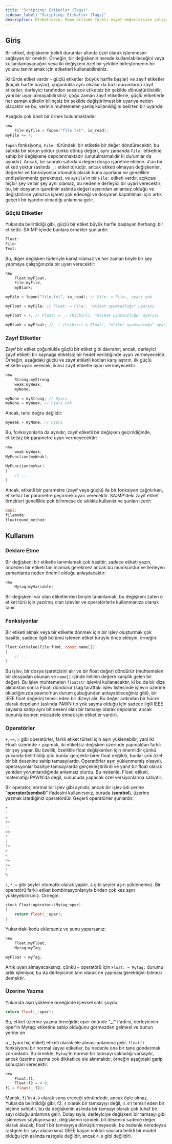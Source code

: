 ```yaml
---
title: "Scripting: Etiketler (Tags)"
sidebar_label: "Scripting: Etiketler (Tags)"
description: Etiketlerin, Pawn dilinde farklı niyet değerleriyle çalışmak için güvenlik özellikleri sağlayan bir tür özellik olduğu bir rehber.
---
```


## Giriş

Bir etiket, değişkenin belirli durumlar altında özel olarak işlenmesini sağlayan bir önektir. Örneğin, bir değişkenin nerede kullanılabileceğini veya kullanılamayacağını veya iki değişkeni özel bir şekilde birleştirmenin bir yolunu tanımlamak için etiketleri kullanabilirsiniz.

İki türde etiket vardır - güçlü etiketler (büyük harfle başlar) ve zayıf etiketler (küçük harfle başlar), çoğunlukla aynı olsalar da bazı durumlarda zayıf etiketler, derleyici tarafından sessizce etiketsiz bir şekilde dönüştürülebilir, yani bir uyarı almayabilirsiniz; çoğu zaman zayıf etiketlerle, güçlü etiketlerle her zaman etiketin bilinçsiz bir şekilde değiştirilmesi bir uyarıya neden olacaktır ve bu, verinin muhtemelen yanlış kullanıldığını belirten bir uyarıdır.

Aşağıda çok basit bir örnek bulunmaktadır:

```c
new
    File:myfile = fopen("file.txt", io_read);
myFile += 4;
```

`fopen` fonksiyonu, `File:` türündeki bir etiketle bir değer döndürecektir; bu satırda bir sorun yoktur çünkü dönüş değeri, aynı zamanda `File:` etiketine sahip bir değişkene depolanmaktadır (unutulmamalıdır ki durumlar da aynıdır). Ancak, bir sonraki satırda `4` değeri dosya işaretine eklenir. `4`'ün bir etiketi yoktur (aslında `_:` etiket türüdür, ancak etiketi olmayan değişkenler, değerler ve fonksiyonlar otomatik olarak buna ayarlanır ve genellikle endişelenmeniz gerekmez), ve `myFile`'ın bir `File:` etiketi vardır, açıkçası hiçbir şey ve bir şey aynı olamaz, bu nedenle derleyici bir uyarı verecektir; bu, bir dosyanın işaretinin aslında değeri açısından anlamsız olduğu ve değiştirilirse yalnızca işareti yok edeceği ve dosyanın kapatılması için artık geçerli bir işaretin olmadığı anlamına gelir.

### Güçlü Etiketler

Yukarıda belirtildiği gibi, güçlü bir etiket büyük harfle başlayan herhangi bir etikettir. SA:MP içinde bunlara örnekler şunlardır:

```c
Float:
File:
Text:
```

Bu, diğer değişken türleriyle karıştırılamaz ve her zaman böyle bir şey yapmaya çalıştığınızda bir uyarı verecektir:

```c
new
    Float:myFloat,
    File:myFile,
    myBlank;

myFile = fopen("file.txt", io_read); // File: = File:, uyarı yok

myFloat = myFile; // Float: = File:, "etiket uyumsuzluğu" uyarısı

myFloat = 4; // Float: = _: (hiçbiri), "etiket uyumsuzluğu" uyarısı

myBlank = myFloat; // _: (hiçbiri) = Float:, "etiket uyumsuzluğu" uyarısı
```

### Zayıf Etiketler

Zayıf bir etiket çoğunlukla güçlü bir etiket gibi davranır; ancak, derleyici zayıf etiketli bir kaynağa etiketsiz bir hedef verildiğinde uyarı vermeyecektir. Örneğin, aşağıdaki güçlü ve zayıf etiketli kodları karşılaştırın, ilk güçlü etiketle uyarı verecek, ikinci zayıf etiketle uyarı vermeyecektir:

```c
new
    Strong:myStrong,
    weak:myWeak,
    myNone;

myNone = myStrong; // Uyarı
myNone = myWeak; // Uyarı yok
```

Ancak, tersi doğru değildir:

```c
myWeak = myNone; // Uyarı
```

Bu, fonksiyonlarla da aynıdır; zayıf etiketli bir değişken geçirildiğinde, etiketsiz bir parametre uyarı vermeyecektir:

```c
new
    weak:myWeak;
MyFunction(myWeak);

MyFunction(myVar)
{
    // ...
}
```

Ancak, etiketli bir parametre (zayıf veya güçlü) ile bir fonksiyon çağrılırken, etiketsiz bir parametre geçirmek uyarı verecektir. SA:MP'deki zayıf etiket örnekleri genellikle pek bilinmese de sıklıkla kullanılır ve şunları içerir:

```c
bool:
filemode:
floatround_method:
```

## Kullanım

### Deklare Etme

Bir değişkeni bir etiketle tanımlamak çok basittir, sadece etiketi yazın, önceden bir etiketi tanımlamak gerekmez ancak bu mümkündür ve ilerleyen zamanlarda neden önemli olduğu anlaşılacaktır:

```c
new
    Mytag:myVariable;
```

Bir değişkeni var olan etiketlerden biriyle tanımlamak, bu değişkeni zaten o etiket türü için yazılmış olan işlevler ve operatörlerle kullanmanıza olanak tanır.

### Fonksiyonlar

Bir etiketi almak veya bir etiketle dönmek için bir işlev oluşturmak çok basittir, sadece ilgili bölümü istenen etiket türüyle önce ekleyin, örneğin:

```c
Float:GetValue(File:fHnd, const name[])
{
    // ...
}
```

Bu işlev, bir dosya işaretçisini alır ve bir float değeri döndürür (muhtemelen bir dosyadan okunan ve `name[]` içinde iletilen değere karşılık gelen bir değer). Bu işlev muhtemelen `floatstr` işlevini kullanacaktır, ki bu da bir dize alındıktan sonra Float: döndürür (sağ taraftaki işlev listesinde işlevin üzerine tıkladığınızda pawno'nun durum çubuğundan anlayabileceğiniz gibi), bir IEEE float değerini temsil eden bir dizeyi alır. Bu değer ardından bir hücre olarak depolanır (aslında PAWN tip yok sayma olduğu için sadece ilgili IEEE sayısına sahip aynı bit deseni olan bir tamsayı olarak depolanır, ancak bununla kısmen mücadele etmek için etiketler vardır).

### Operatörler

`+`, `==`, `>` gibi operatörler, farklı etiket türleri için aşırı yüklenebilir; yani iki Float: üzerinde `+` yapmak, iki etiketsiz değişken üzerinde yapmaktan farklı bir şey yapar. Bu özellik, özellikle float değişkenleri için önemlidir çünkü yukarıda belirtildiği gibi bunlar gerçekte birer float değildir, bunlar çok özel bir bit desenine sahip tamsayılardır. Operatörler aşırı yüklenmemiş olsaydı, operasyonlar basitçe tamsayılarda gerçekleştirilirdi ve yanıt bir float olarak yeniden yorumlandığında anlamsız olurdu. Bu nedenle, Float: etiketi, matematiği PAWN'da değil, sunucuda yapacak özel versiyonlarına sahiptir.

Bir operatör, normal bir işlev gibi aynıdır, ancak bir işlev adı yerine "**operator(sembol)**" ifadesini kullanırsınız, burada (**sembol**), üzerine yazmak istediğiniz operatördür. Geçerli operatörler şunlardır:

```c
+
-
=
++
--
==
*
/
!=
>
<
>=
<=
!
%
```

`\`, `*`, `=` gibi şeyler otomatik olarak yapılır. `&` gibi şeyler aşırı yüklenemez. Bir operatörü farklı etiket kombinasyonlarıyla birden çok kez aşırı yükleyebilirsiniz. Örneğin:

```c
stock Float:operator=(Mytag:oper)
{
    return float(_:oper);
}
```

Yukarıdaki kodu eklerseniz ve şunu yaparsanız:

```c
new
    Float:myFloat,
    Mytag:myTag;

myFloat = myTag;
```

Artık uyarı almayacaksınız, çünkü `=` operatörü için `Float: = Mytag:` durumu artık işleniyor, bu da derleyicinin tam olarak ne yapması gerektiğini bilmesi demektir.

### Üzerine Yazma

Yukarıda aşırı yükleme örneğinde işlevsel satır şuydu:

```c
return float(_:oper);
```

Bu, etiket üzerine yazma örneğidir; oper önünde "_:" ifadesi, derleyicinin oper'in Mytag: etiketine sahip olduğunu görmezden gelmesi ve bunun yerine on

u _:(yani hiç etiket) etiketi olarak ele alması anlamına gelir. `float()` fonksiyonu bir normal sayıyı etiketler, bu nedenle ona bir tane göndermek zorundadır. Bu örnekte, `Mytag`'in normal bir tamsayı sakladığı varsayılır, ancak üzerine yazma çok dikkatlice ele alınmalıdır, örneğin aşağıdaki garip sonuçları verecektir:

```c
new
    Float:f1,
    Float:f2 = 4.0;
f1 = float(_:f2);
```

Mantık, `f1`'in `4.0` olarak sona ereceği yönündedir, ancak öyle olmaz. Yukarıda belirtildiği gibi, f2, `4` olarak bir tamsayıyı değil, `4.0`'ı temsil eden bir biçime sahiptir, bu da değişkenin aslında bir tamsayı olarak çok tuhaf bir sayı olduğu anlamına gelir. Dolayısıyla, derleyiciye değişkeni bir tamsayı gibi işlemesini söylüyorsanız, değişkenin içindeki bit desenini sadece değer olarak alacak, float'i bir tamsayıya dönüştürmeyecek, bu nedenle neredeyse rastgele bir sayı alacaksınız (IEEE kayan noktalı sayılara belirli bir model olduğu için aslında rastgele değildir, ancak `4.0` gibi değildir).
